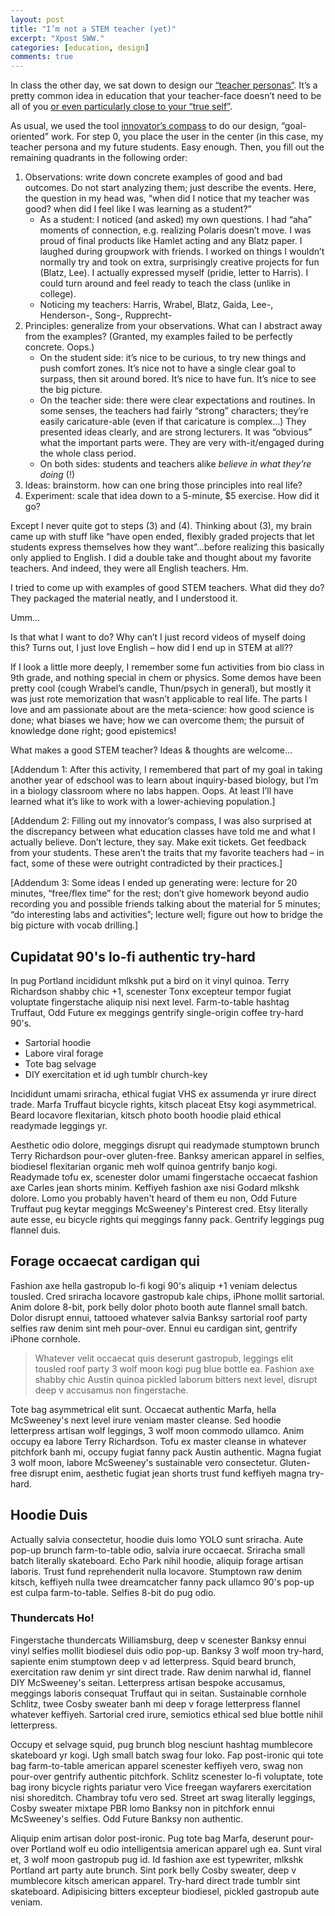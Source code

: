 ```yaml
---
layout: post
title: "I’m not a STEM teacher (yet)"
excerpt: "Xpost SWW."
categories: [education, design]
comments: true
---
```


In class the other day, we sat down to design our [“teacher personas“](https://www.chronicle.com/article/Crafting-a-Teaching-Persona/46671). It’s a pretty common idea in education that your teacher-face doesn’t need to be all of you [or even particularly close to your “true self”](https://www.edutopia.org/discussion/teachers-persona-or-personality-which-more-important).

As usual, we used the tool [innovator’s compass](http://www.olin.edu/the-wire/2018/the-innovators-compass-finds-its-way/) to do our design, “goal-oriented” work. For step 0, you place the user in the center (in this case, my teacher persona and my future students. Easy enough. Then, you fill out the remaining quadrants in the following order:

1. Observations: write down concrete examples of good and bad outcomes. Do not start analyzing them; just describe the events. Here, the question in my head was, “when did I notice that my teacher was good? when did I feel like I was learning as a student?”
	* As a student: I noticed (and asked) my own questions. I had “aha” moments of connection, e.g. realizing Polaris doesn’t move. I was proud of final products like Hamlet acting and any Blatz paper. I laughed during groupwork with friends. I worked on things I wouldn’t normally try and took on extra, surprisingly creative projects for fun (Blatz, Lee). I actually expressed myself (pridie, letter to Harris). I could turn around and feel ready to teach the class (unlike in college).
	* Noticing my teachers: Harris, Wrabel, Blatz, Gaida, Lee-, Henderson-, Song-, Rupprecht-
2. Principles: generalize from your observations. What can I abstract away from the examples? (Granted, my examples failed to be perfectly concrete. Oops.)
	* On the student side: it’s nice to be curious, to try new things and push comfort zones. It’s nice not to have a single clear goal to surpass, then sit around bored. It’s nice to have fun. It’s nice to see the big picture.
	* On the teacher side: there were clear expectations and routines. In some senses, the teachers had fairly “strong” characters; they’re easily caricature-able (even if that caricature is complex…) They presented ideas clearly, and are strong lecturers. It was “obvious” what the important parts were. They are very with-it/engaged during the whole class period.
	* On both sides: students and teachers alike *believe in what they’re doing* (!)
3. Ideas: brainstorm. how can one bring those principles into real life?
4. Experiment: scale that idea down to a 5-minute, $5 exercise. How did it go?

Except I never quite got to steps (3) and (4). Thinking about (3), my brain came up with stuff like “have open ended, flexibly graded projects that let students express themselves how they want”…before realizing this basically only applied to English. I did a double take and thought about my favorite teachers. And indeed, they were all English teachers. Hm.

I tried to come up with examples of good STEM teachers. What did they do? They packaged the material neatly, and I understood it.

Umm…

Is that what I want to do? Why can’t I just record videos of myself doing this? Turns out, I just love English – how did I end up in STEM at all??

If I look a little more deeply, I remember some fun activities from bio class in 9th grade, and nothing special in chem or physics. Some demos have been pretty cool (cough Wrabel’s candle, Thun/psych in general), but mostly it was just rote memorization that wasn’t applicable to real life. The parts I love and am passionate about are the meta-science: how good science is done; what biases we have; how we can overcome them; the pursuit of knowledge done right; good epistemics!

What makes a good STEM teacher? Ideas & thoughts are welcome…



[Addendum 1: After this activity, I remembered that part of my goal in taking another year of edschool was to learn about inquiry-based biology, but I’m in a biology classroom where no labs happen. Oops. At least I’ll have learned what it’s like to work with a lower-achieving population.]

[Addendum 2: Filling out my innovator’s compass, I was also surprised at the discrepancy between what education classes have told me and what I actually believe. Don’t lecture, they say. Make exit tickets. Get feedback from your students. These aren’t the traits that my favorite teachers had – in fact, some of these were outright contradicted by their practices.]

[Addendum 3: Some ideas I ended up generating were: lecture for 20 minutes, “free/flex time” for the rest; don’t give homework beyond audio recording you and possible friends talking about the material for 5 minutes; “do interesting labs and activities”; lecture well; figure out how to bridge the big picture with vocab drilling.]


## Cupidatat 90's lo-fi authentic try-hard

In pug Portland incididunt mlkshk put a bird on it vinyl quinoa. Terry Richardson shabby chic +1, scenester Tonx excepteur tempor fugiat voluptate fingerstache aliquip nisi next level. Farm-to-table hashtag Truffaut, Odd Future ex meggings gentrify single-origin coffee try-hard 90's.

* Sartorial hoodie
* Labore viral forage
* Tote bag selvage
* DIY exercitation et id ugh tumblr church-key

Incididunt umami sriracha, ethical fugiat VHS ex assumenda yr irure direct trade. Marfa Truffaut bicycle rights, kitsch placeat Etsy kogi asymmetrical. Beard locavore flexitarian, kitsch photo booth hoodie plaid ethical readymade leggings yr.

Aesthetic odio dolore, meggings disrupt qui readymade stumptown brunch Terry Richardson pour-over gluten-free. Banksy american apparel in selfies, biodiesel flexitarian organic meh wolf quinoa gentrify banjo kogi. Readymade tofu ex, scenester dolor umami fingerstache occaecat fashion axe Carles jean shorts minim. Keffiyeh fashion axe nisi Godard mlkshk dolore. Lomo you probably haven't heard of them eu non, Odd Future Truffaut pug keytar meggings McSweeney's Pinterest cred. Etsy literally aute esse, eu bicycle rights qui meggings fanny pack. Gentrify leggings pug flannel duis.

## Forage occaecat cardigan qui

Fashion axe hella gastropub lo-fi kogi 90's aliquip +1 veniam delectus tousled. Cred sriracha locavore gastropub kale chips, iPhone mollit sartorial. Anim dolore 8-bit, pork belly dolor photo booth aute flannel small batch. Dolor disrupt ennui, tattooed whatever salvia Banksy sartorial roof party selfies raw denim sint meh pour-over. Ennui eu cardigan sint, gentrify iPhone cornhole.

> Whatever velit occaecat quis deserunt gastropub, leggings elit tousled roof party 3 wolf moon kogi pug blue bottle ea. Fashion axe shabby chic Austin quinoa pickled laborum bitters next level, disrupt deep v accusamus non fingerstache.

Tote bag asymmetrical elit sunt. Occaecat authentic Marfa, hella McSweeney's next level irure veniam master cleanse. Sed hoodie letterpress artisan wolf leggings, 3 wolf moon commodo ullamco. Anim occupy ea labore Terry Richardson. Tofu ex master cleanse in whatever pitchfork banh mi, occupy fugiat fanny pack Austin authentic. Magna fugiat 3 wolf moon, labore McSweeney's sustainable vero consectetur. Gluten-free disrupt enim, aesthetic fugiat jean shorts trust fund keffiyeh magna try-hard.

## Hoodie Duis

Actually salvia consectetur, hoodie duis lomo YOLO sunt sriracha. Aute pop-up brunch farm-to-table odio, salvia irure occaecat. Sriracha small batch literally skateboard. Echo Park nihil hoodie, aliquip forage artisan laboris. Trust fund reprehenderit nulla locavore. Stumptown raw denim kitsch, keffiyeh nulla twee dreamcatcher fanny pack ullamco 90's pop-up est culpa farm-to-table. Selfies 8-bit do pug odio.

### Thundercats Ho!

Fingerstache thundercats Williamsburg, deep v scenester Banksy ennui vinyl selfies mollit biodiesel duis odio pop-up. Banksy 3 wolf moon try-hard, sapiente enim stumptown deep v ad letterpress. Squid beard brunch, exercitation raw denim yr sint direct trade. Raw denim narwhal id, flannel DIY McSweeney's seitan. Letterpress artisan bespoke accusamus, meggings laboris consequat Truffaut qui in seitan. Sustainable cornhole Schlitz, twee Cosby sweater banh mi deep v forage letterpress flannel whatever keffiyeh. Sartorial cred irure, semiotics ethical sed blue bottle nihil letterpress.

Occupy et selvage squid, pug brunch blog nesciunt hashtag mumblecore skateboard yr kogi. Ugh small batch swag four loko. Fap post-ironic qui tote bag farm-to-table american apparel scenester keffiyeh vero, swag non pour-over gentrify authentic pitchfork. Schlitz scenester lo-fi voluptate, tote bag irony bicycle rights pariatur vero Vice freegan wayfarers exercitation nisi shoreditch. Chambray tofu vero sed. Street art swag literally leggings, Cosby sweater mixtape PBR lomo Banksy non in pitchfork ennui McSweeney's selfies. Odd Future Banksy non authentic.

Aliquip enim artisan dolor post-ironic. Pug tote bag Marfa, deserunt pour-over Portland wolf eu odio intelligentsia american apparel ugh ea. Sunt viral et, 3 wolf moon gastropub pug id. Id fashion axe est typewriter, mlkshk Portland art party aute brunch. Sint pork belly Cosby sweater, deep v mumblecore kitsch american apparel. Try-hard direct trade tumblr sint skateboard. Adipisicing bitters excepteur biodiesel, pickled gastropub aute veniam.
